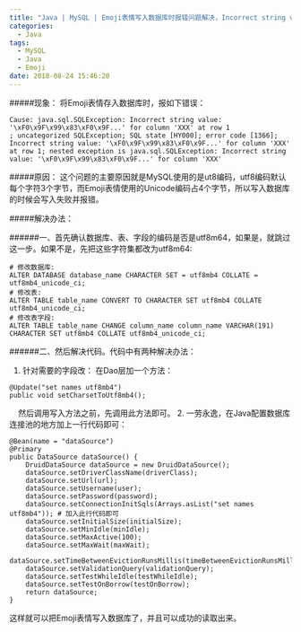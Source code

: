 ```yaml
---
title: "Java | MySQL | Emoji表情写入数据库时报错问题解决，Incorrect string value: 'ð\x9F\x98\x84ð\x9F...' for column"
categories:
  - Java
tags:
  - MySQL
  - Java
  - Emoji
date: 2018-08-24 15:46:20
---
```

#####现象：
将Emoji表情存入数据库时，报如下错误：
```
Cause: java.sql.SQLException: Incorrect string value: '\xF0\x9F\x99\x83\xF0\x9F...' for column 'XXX' at row 1
; uncategorized SQLException; SQL state [HY000]; error code [1366]; Incorrect string value: '\xF0\x9F\x99\x83\xF0\x9F...' for column 'XXX' at row 1; nested exception is java.sql.SQLException: Incorrect string value: '\xF0\x9F\x99\x83\xF0\x9F...' for column 'XXX'
```
#####原因：
这个问题的主要原因就是MySQL使用的是ut8编码，utf8编码默认每个字符3个字节，而Emoji表情使用的Unicode编码占4个字节，所以写入数据库的时候会写入失败并报错。

#####解决办法：

######一、首先确认数据库、表、字段的编码是否是utf8m64，如果是，就跳过这一步。如果不是，先把这些字符集都改为utf8m64:
```
# 修改数据库:
ALTER DATABASE database_name CHARACTER SET = utf8mb4 COLLATE = utf8mb4_unicode_ci;
# 修改表:
ALTER TABLE table_name CONVERT TO CHARACTER SET utf8mb4 COLLATE utf8mb4_unicode_ci;
# 修改表字段:
ALTER TABLE table_name CHANGE column_name column_name VARCHAR(191) CHARACTER SET utf8mb4 COLLATE utf8mb4_unicode_ci;
```
######二、然后解决代码。代码中有两种解决办法：
1. 针对需要的字段改：
在Dao层加一个方法：
```
@Update("set names utf8mb4")  
public void setCharsetToUtf8mb4();  
```
&nbsp;&nbsp;&nbsp;&nbsp;然后调用写入方法之前，先调用此方法即可。
2. 一劳永逸，在Java配置数据库连接池的地方加上一行代码即可：
```
@Bean(name = "dataSource")
@Primary
public DataSource dataSource() {
    DruidDataSource dataSource = new DruidDataSource();
    dataSource.setDriverClassName(driverClass);
    dataSource.setUrl(url);
    dataSource.setUsername(user);
    dataSource.setPassword(password);
    dataSource.setConnectionInitSqls(Arrays.asList("set names utf8mb4")); # 加入此行代码即可
    dataSource.setInitialSize(initialSize);
    dataSource.setMinIdle(minIdle);
    dataSource.setMaxActive(100);
    dataSource.setMaxWait(maxWait);
    dataSource.setTimeBetweenEvictionRunsMillis(timeBetweenEvictionRunsMillis);
    dataSource.setValidationQuery(validationQuery);
    dataSource.setTestWhileIdle(testWhileIdle);
    dataSource.setTestOnBorrow(testOnBorrow);
    return dataSource;
}
```
这样就可以把Emoji表情写入数据库了，并且可以成功的读取出来。